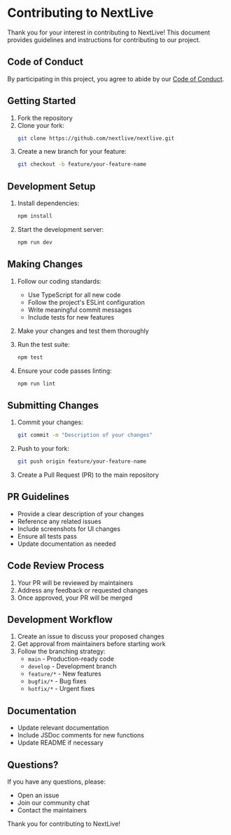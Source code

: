 # Contributing to NextLive

Thank you for your interest in contributing to NextLive! This document provides guidelines and instructions for contributing to our project.

## Code of Conduct

By participating in this project, you agree to abide by our [Code of Conduct](CODE_OF_CONDUCT.md).

## Getting Started

1. Fork the repository
2. Clone your fork:
   ```bash
   git clone https://github.com/nextlive/nextlive.git
   ```
3. Create a new branch for your feature:
   ```bash
   git checkout -b feature/your-feature-name
   ```

## Development Setup

1. Install dependencies:
   ```bash
   npm install
   ```

2. Start the development server:
   ```bash
   npm run dev
   ```

## Making Changes

1. Follow our coding standards:
   - Use TypeScript for all new code
   - Follow the project's ESLint configuration
   - Write meaningful commit messages
   - Include tests for new features

2. Make your changes and test them thoroughly

3. Run the test suite:
   ```bash
   npm test
   ```

4. Ensure your code passes linting:
   ```bash
   npm run lint
   ```

## Submitting Changes

1. Commit your changes:
   ```bash
   git commit -m "Description of your changes"
   ```

2. Push to your fork:
   ```bash
   git push origin feature/your-feature-name
   ```

3. Create a Pull Request (PR) to the main repository

## PR Guidelines

- Provide a clear description of your changes
- Reference any related issues
- Include screenshots for UI changes
- Ensure all tests pass
- Update documentation as needed

## Code Review Process

1. Your PR will be reviewed by maintainers
2. Address any feedback or requested changes
3. Once approved, your PR will be merged

## Development Workflow

1. Create an issue to discuss your proposed changes
2. Get approval from maintainers before starting work
3. Follow the branching strategy:
   - `main` - Production-ready code
   - `develop` - Development branch
   - `feature/*` - New features
   - `bugfix/*` - Bug fixes
   - `hotfix/*` - Urgent fixes

## Documentation

- Update relevant documentation
- Include JSDoc comments for new functions
- Update README if necessary

## Questions?

If you have any questions, please:
- Open an issue
- Join our community chat
- Contact the maintainers

Thank you for contributing to NextLive! 